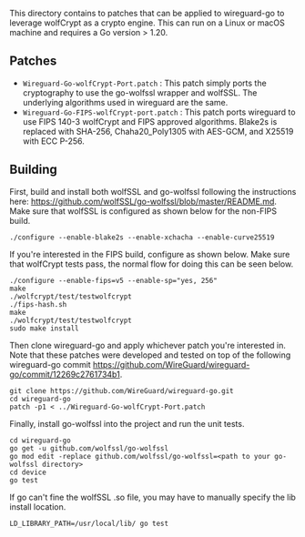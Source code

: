 This directory contains to patches that can be applied to wireguard-go to leverage wolfCrypt as a crypto engine. This can run on a Linux or macOS machine and requires a Go version > 1.20.

## Patches
- `Wireguard-Go-wolfCrypt-Port.patch` : This patch simply ports the cryptography to use the go-wolfssl wrapper and wolfSSL. The underlying algorithms used in wireguard are the same.
- `Wireguard-Go-FIPS-wolfCrypt-port.patch` : This patch ports wireguard to use FIPS 140-3 wolfCrypt and FIPS approved algorithms. Blake2s is replaced with SHA-256, Chaha20_Poly1305 with AES-GCM, and X25519 with ECC P-256.

## Building
First, build and install both wolfSSL and go-wolfssl following the instructions here: https://github.com/wolfSSL/go-wolfssl/blob/master/README.md. Make sure that wolfSSL is configured as shown below for the non-FIPS build.
```
./configure --enable-blake2s --enable-xchacha --enable-curve25519
```

If you're interested in the FIPS build, configure as shown below. Make sure that wolfCrypt tests pass, the normal flow for doing this can be seen below.
```
./configure --enable-fips=v5 --enable-sp="yes, 256"
make
./wolfcrypt/test/testwolfcrypt
./fips-hash.sh
make
./wolfcrypt/test/testwolfcrypt
sudo make install
```

Then clone wireguard-go and apply whichever patch you're interested in. Note that these patches were developed and tested on top of the following wireguard-go commit https://github.com/WireGuard/wireguard-go/commit/12269c2761734b1.
```
git clone https://github.com/WireGuard/wireguard-go.git
cd wireguard-go
patch -p1 < ../Wireguard-Go-wolfCrypt-Port.patch
```

Finally, install go-wolfssl into the project and run the unit tests.
```
cd wireguard-go
go get -u github.com/wolfssl/go-wolfssl 
go mod edit -replace github.com/wolfssl/go-wolfssl=<path to your go-wolfssl directory>
cd device
go test
```

If go can't fine the wolfSSL .so file, you may have to manually specify the lib install location.
```
LD_LIBRARY_PATH=/usr/local/lib/ go test
```

